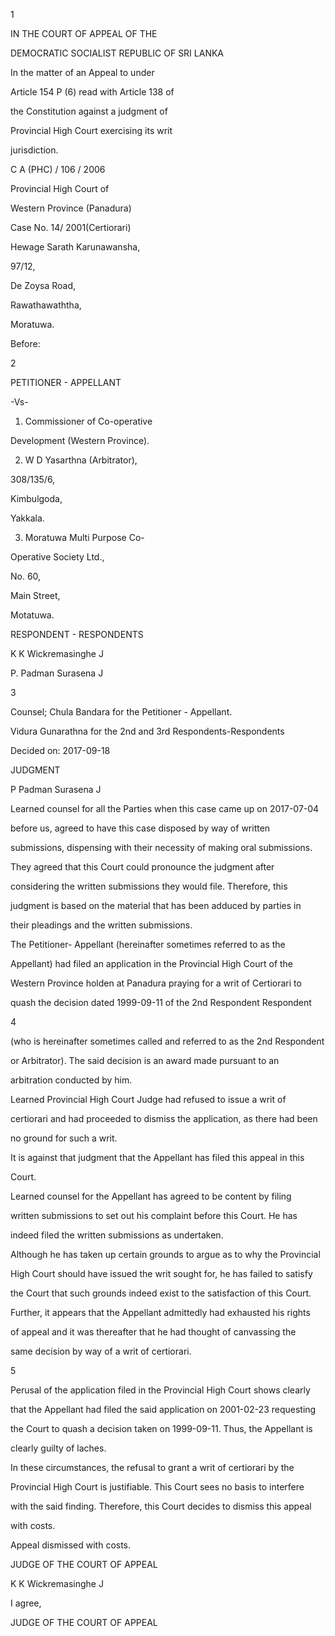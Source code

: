 1

IN THE COURT OF APPEAL OF THE

DEMOCRATIC SOCIALIST REPUBLIC OF SRI LANKA

In the matter of an Appeal to under

Article 154 P (6) read with Article 138 of

the Constitution against a judgment of

Provincial High Court exercising its writ

jurisdiction.

C A (PHC) / 106 / 2006

Provincial High Court of

Western Province (Panadura)

Case No. 14/ 2001(Certiorari)

Hewage Sarath Karunawansha,

97/12,

De Zoysa Road,

Rawathawaththa,

Moratuwa.

Before:

2

PETITIONER - APPELLANT

-Vs-

1. Commissioner of Co-operative

Development (Western Province).

2. W D Yasarthna (Arbitrator),

308/135/6,

Kimbulgoda,

Yakkala.

3. Moratuwa Multi Purpose Co-

Operative Society Ltd.,

No. 60,

Main Street,

Motatuwa.

RESPONDENT - RESPONDENTS

K K Wickremasinghe J

P. Padman Surasena J

3

Counsel; Chula Bandara for the Petitioner - Appellant.

Vidura Gunarathna for the 2nd and 3rd Respondents-Respondents

Decided on: 2017-09-18

JUDGMENT

P Padman Surasena J

Learned counsel for all the Parties when this case came up on 2017-07-04

before us, agreed to have this case disposed by way of written

submissions, dispensing with their necessity of making oral submissions.

They agreed that this Court could pronounce the judgment after

considering the written submissions they would file. Therefore, this

judgment is based on the material that has been adduced by parties in

their pleadings and the written submissions.

The Petitioner- Appellant (hereinafter sometimes referred to as the

Appellant) had filed an application in the Provincial High Court of the

Western Province holden at Panadura praying for a writ of Certiorari to

quash the decision dated 1999-09-11 of the 2nd Respondent Respondent

4

(who is hereinafter sometimes called and referred to as the 2nd Respondent

or Arbitrator). The said decision is an award made pursuant to an

arbitration conducted by him.

Learned Provincial High Court Judge had refused to issue a writ of

certiorari and had proceeded to dismiss the application, as there had been

no ground for such a writ.

It is against that judgment that the Appellant has filed this appeal in this

Court.

Learned counsel for the Appellant has agreed to be content by filing

written submissions to set out his complaint before this Court. He has

indeed filed the written submissions as undertaken.

Although he has taken up certain grounds to argue as to why the Provincial

High Court should have issued the writ sought for, he has failed to satisfy

the Court that such grounds indeed exist to the satisfaction of this Court.

Further, it appears that the Appellant admittedly had exhausted his rights

of appeal and it was thereafter that he had thought of canvassing the

same decision by way of a writ of certiorari.

5

Perusal of the application filed in the Provincial High Court shows clearly

that the Appellant had filed the said application on 2001-02-23 requesting

the Court to quash a decision taken on 1999-09-11. Thus, the Appellant is

clearly guilty of laches.

In these circumstances, the refusal to grant a writ of certiorari by the

Provincial High Court is justifiable. This Court sees no basis to interfere

with the said finding. Therefore, this Court decides to dismiss this appeal

with costs.

Appeal dismissed with costs.

JUDGE OF THE COURT OF APPEAL

K K Wickremasinghe J

I agree,

JUDGE OF THE COURT OF APPEAL